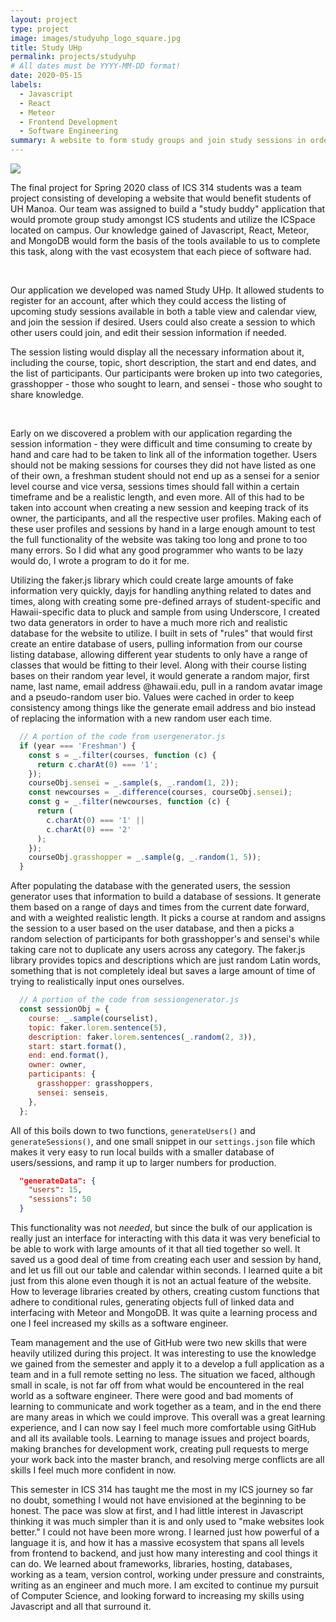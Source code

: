 ```yaml
---
layout: project
type: project
image: images/studyuhp_logo_square.jpg
title: Study UHp
permalink: projects/studyuhp
# All dates must be YYYY-MM-DD format!
date: 2020-05-15
labels:
  - Javascript
  - React
  - Meteor
  - Frontend Development
  - Software Engineering
summary: A website to form study groups and join study sessions in order to foster collaborative learning amongst ICS students.
---
```


<img class="ui medium left floated image" src="../images/studyuhp_logo_square.png">

The final project for Spring 2020 class of ICS 314 students was a team project consisting of developing a website that would benefit students of UH Manoa. Our team was assigned to build a "study buddy" application that would promote group study amongst ICS students and utilize the ICSpace located on campus. Our knowledge gained of Javascript, React, Meteor, and MongoDB would form the basis of the tools available to us to complete this task, along with the vast ecosystem that each piece of software had.

<br>

Our application we developed was named Study UHp. It allowed students to register for an account, after which they could access the listing of upcoming study sessions available in both a table view and calendar view, and join the session if desired. Users could also create a session to which other users could join, and edit their session information if needed.



The session listing would display all the necessary information about it, including the course, topic, short description, the start and end dates, and the list of participants. Our participants were broken up into two categories, grasshopper - those who sought to learn, and sensei - those who sought to share knowledge.

<br>

Early on we discovered a problem with our application regarding the session information - they were difficult and time consuming to create by hand and care had to be taken to link all of the information together. Users should not be making sessions for courses they did not have listed as one of their own, a freshman student should not end up as a sensei for a senior level course and vice versa, sessions times should fall within a certain timeframe and be a realistic length, and even more. All of this had to be taken into account when creating a new session and keeping track of its owner, the participants, and all the respective user profiles. Making each of these user profiles and sessions by hand in a large enough amount to test the full functionality of the website was taking too long and prone to too many errors. So I did what any good programmer who wants to be lazy would do, I wrote a program to do it for me.



Utilizing the faker.js library which could create large amounts of fake information very quickly, dayjs for handling anything related to dates and times, along with creating some pre-defined arrays of student-specific and Hawaii-specific data to pluck and sample from using Underscore, I created two data generators in order to have a much more rich and realistic database for the website to utilize. I built in sets of "rules" that would first create an entire database of users, pulling information from our course listing database, allowing different year students to only have a range of classes that would be fitting to their level. Along with their course listing bases on their random year level, it would generate a random major, first name, last name, email address @hawaii.edu, pull in a random avatar image and a pseudo-random user bio. Values were cached in order to keep consistency among things like the generate email address and bio instead of replacing the information with a new random user each time.

```jsx
  // A portion of the code from usergenerator.js
  if (year === 'Freshman') {
    const s = _.filter(courses, function (c) {
      return c.charAt(0) === '1';
    });
    courseObj.sensei = _.sample(s, _.random(1, 2));
    const newcourses = _.difference(courses, courseObj.sensei);
    const g = _.filter(newcourses, function (c) {
      return (
        c.charAt(0) === '1' ||
        c.charAt(0) === '2'
      );
    });
    courseObj.grasshopper = _.sample(g, _.random(1, 5));
  }
```



After populating the database with the generated users, the session generator uses that information to build a database of sessions. It generate them based on a range of days and times from the current date forward, and with a weighted realistic length. It picks a course at random and assigns the session to a user based on the user database, and then a picks a random selection of participants for both grasshopper's and sensei's while taking care not to duplicate any users across any category. The faker.js library provides topics and descriptions which are just random Latin words, something that is not completely ideal but saves a large amount of time of trying to realistically input ones ourselves.

```jsx
  // A portion of the code from sessiongenerator.js
  const sessionObj = {
    course: _.sample(courselist),
    topic: faker.lorem.sentence(5),
    description: faker.lorem.sentences(_.random(2, 3)),
    start: start.format(),
    end: end.format(),
    owner: owner,
    participants: {
      grasshopper: grasshoppers,
      sensei: senseis,
    },
  };
```



All of this boils down to two functions, `generateUsers()` and `generateSessions()`, and one small snippet in our `settings.json` file which makes it very easy to run local builds with a smaller database of users/sessions, and ramp it up to larger numbers for production.

```json
  "generateData": {
    "users": 15,
    "sessions": 50
  }
```



This functionality was not *needed*, but since the bulk of our application is really just an interface for interacting with this data it was very beneficial to be able to work with large amounts of it that all tied together so well. It saved us a good deal of time from creating each user and session by hand, and let us fill out our table and calendar within seconds. I learned quite a bit just from this alone even though it is not an actual feature of the website. How to leverage libraries created by others, creating custom functions that adhere to conditional rules, generating objects full of linked data and interfacing with Meteor and MongoDB. It was quite a learning process and one I feel increased my skills as a software engineer.



Team management and the use of GitHub were two new skills that were heavily utilized during this project. It was interesting to use the knowledge we gained from the semester and apply it to a develop a full application as a team and in a full remote setting no less. The situation we faced, although small in scale, is not far off from what would be encountered in the real world as a software engineer. There were good and bad moments of learning to communicate and work together as a team, and in the end there are many areas in which we could improve. This overall was a great learning experience, and I can now say I feel much more comfortable using GitHub and all its available tools. Learning to manage issues and project boards, making branches for development work, creating pull requests to merge your work back into the master branch, and resolving merge conflicts are all skills I feel much more confident in now.

 

This semester in ICS 314 has taught me the most in my ICS journey so far no doubt, something I would not have envisioned at the beginning to be honest. The pace was slow at first, and I had little interest in Javascript thinking it was much simpler than it is and only used to "make websites look better." I could not have been more wrong. I learned just how powerful of a language it is, and how it has a massive ecosystem that spans all levels from frontend to backend, and just how many interesting and cool things it can do. We learned about frameworks, libraries, hosting, databases, working as a team, version control, working under pressure and constraints, writing as an engineer and much more. I am excited to continue my pursuit of Computer Science, and looking forward to increasing my skills using Javascript and all that surround it.




































